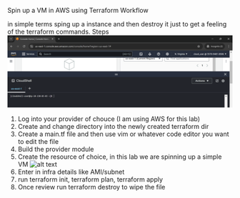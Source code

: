 Spin up a VM in AWS using Terraform Workflow

in simple terms sping up a instance and then destroy it just to get a feeling of the terraform commands.
Steps 
![alt text](https://github.com/theFinalFlex/secondBrain/blob/1f6bc445a3c1cca2668a546387b90db1fc60280d/Assets/image.png)
1. Log into your provider of chouce (I am using AWS for this lab)
2. Create and change directory into the newly created terraform dir
3. Create a main.tf file and then use vim or whatever code editor you want to edit the file
4. Build the provider module 
5. Create the resource of choice, in this lab we are spinning up a simple VM
![alt text](secondBrain/Assets/image-1.png)
6. Enter in infra details like AMI/subnet
7. run terraform init, terraform plan, terraform apply
8. Once review run terraform destroy to wipe the file

